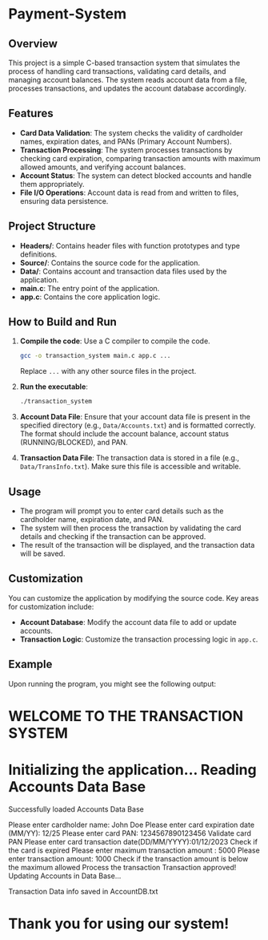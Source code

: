 # Payment-System

## Overview

This project is a simple C-based transaction system that simulates the process of handling card transactions, validating card details, and managing account balances. The system reads account data from a file, processes transactions, and updates the account database accordingly.

## Features

- **Card Data Validation**: The system checks the validity of cardholder names, expiration dates, and PANs (Primary Account Numbers).
- **Transaction Processing**: The system processes transactions by checking card expiration, comparing transaction amounts with maximum allowed amounts, and verifying account balances.
- **Account Status**: The system can detect blocked accounts and handle them appropriately.
- **File I/O Operations**: Account data is read from and written to files, ensuring data persistence.

## Project Structure

- **Headers/**: Contains header files with function prototypes and type definitions.
- **Source/**: Contains the source code for the application.
- **Data/**: Contains account and transaction data files used by the application.
- **main.c**: The entry point of the application.
- **app.c**: Contains the core application logic.

## How to Build and Run

1. **Compile the code**: Use a C compiler to compile the code.

   ```bash
   gcc -o transaction_system main.c app.c ...
   ```

   Replace `...` with any other source files in the project.

2. **Run the executable**:

   ```bash
   ./transaction_system
   ```

3. **Account Data File**: Ensure that your account data file is present in the specified directory (e.g., `Data/Accounts.txt`) and is formatted correctly. The format should include the account balance, account status (RUNNING/BLOCKED), and PAN.

4. **Transaction Data File**: The transaction data is stored in a file (e.g., `Data/TransInfo.txt`). Make sure this file is accessible and writable.

## Usage

- The program will prompt you to enter card details such as the cardholder name, expiration date, and PAN.
- The system will then process the transaction by validating the card details and checking if the transaction can be approved.
- The result of the transaction will be displayed, and the transaction data will be saved.

## Customization

You can customize the application by modifying the source code. Key areas for customization include:

- **Account Database**: Modify the account data file to add or update accounts.
- **Transaction Logic**: Customize the transaction processing logic in `app.c`.

## Example

Upon running the program, you might see the following output:

WELCOME TO THE TRANSACTION SYSTEM
====================================
Initializing the application...
Reading Accounts Data Base
====================================
Successfully loaded Accounts Data Base

Please enter cardholder name: John Doe
Please enter card expiration date (MM/YY): 12/25
Please enter card PAN: 1234567890123456
Validate card PAN
Please enter card transaction date(DD/MM/YYYY):01/12/2023
Check if the card is expired
Please enter maximum transaction amount : 5000
Please enter transaction amount: 1000
Check if the transaction amount is below the maximum allowed
Process the transaction
Transaction approved!
Updating Accounts in Data Base...

Transaction Data info saved in AccountDB.txt

Thank you for using our system!
====================================
